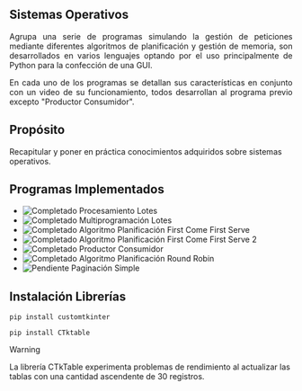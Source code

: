 ## **Sistemas Operativos**

<p align="justify">
    Agrupa una serie de programas simulando la gestión de peticiones mediante diferentes algoritmos de planificación y gestión de memoria, son desarrollados en varios lenguajes optando por el uso principalmente de Python para la confección de una GUI.
</p>

<p align="justify">
    En cada uno de los programas se detallan sus características en conjunto con un video de su funcionamiento, todos desarrollan al programa previo excepto "Productor Consumidor".
</p>

## **Propósito**

Recapitular y poner en práctica conocimientos adquiridos sobre sistemas operativos.

## Programas Implementados

- ![Completado](https://img.shields.io/badge/Completado-%231565C0?style=flat-square) Procesamiento Lotes
- ![Completado](https://img.shields.io/badge/Completado-%231565C0?style=flat-square) Multiprogramación Lotes
- ![Completado](https://img.shields.io/badge/Completado-%231565C0?style=flat-square) Algoritmo Planificación First Come First Serve
- ![Completado](https://img.shields.io/badge/Completado-%231565C0?style=flat-square) Algoritmo Planificación First Come First Serve 2
- ![Completado](https://img.shields.io/badge/Completado-%231565C0?style=flat-square) Productor Consumidor
- ![Completado](https://img.shields.io/badge/Completado-%231565C0?style=flat-square) Algoritmo Planificación Round Robin
- ![Pendiente](https://img.shields.io/badge/Pendiente-lightgrey?style=flat-square) Paginación Simple

## **Instalación Librerías**

```
pip install customtkinter

pip install CTktable
```

> [!WARNING]
> La librería CTkTable experimenta problemas de rendimiento al actualizar las tablas con una cantidad ascendente de 30 registros.
